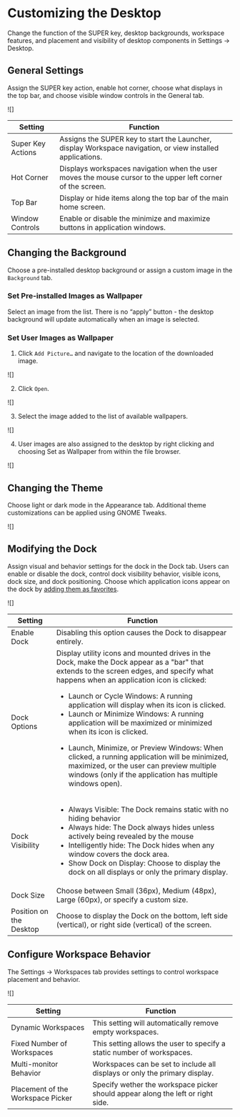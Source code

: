 # Customizing the Desktop

Change the function of the SUPER key, desktop backgrounds, workspace features, and placement and visibility of desktop components in Settings -> Desktop.

## General Settings

Assign the SUPER key action, enable hot corner, choose what displays in the top bar, and choose visible window controls in the General tab.

![]

| Setting | Function |
|----------|----------|
| Super Key Actions | Assigns the SUPER key to start the Launcher, display Workspace navigation, or view installed applications. |
| Hot Corner | Displays workspaces navigation when the user moves the mouse cursor to the upper left corner of the screen. |
| Top Bar | Display or hide items along the top bar of the main home screen. |
| Window Controls | Enable or disable the minimize and maximize buttons in application windows. |

## Changing the Background

Choose a pre-installed desktop background or assign a custom image in the `Background` tab.

### Set Pre-installed Images as Wallpaper

Select an image from the list. There is no “apply” button - the desktop background will update automatically when an image is selected.

### Set User Images as Wallpaper

1. Click `Add Picture…` and navigate to the location of the downloaded image.

![]

2. Click `Open`.

![]

3. Select the image added to the list of available wallpapers. 

![]

4. User images are also assigned to the desktop by right clicking and choosing Set as Wallpaper from within the file browser.

![]

## Changing the Theme

Choose light or dark mode in the Appearance tab. Additional theme customizations can be applied using GNOME Tweaks. <!--(link to section)-->

![]

## Modifying the Dock

Assign visual and behavior settings for the dock in the Dock tab. Users can enable or disable the dock, control dock visibility behavior, visible icons, dock size, and dock positioning. Choose which application icons appear on the dock by [adding them as favorites](/navigate-pop/launching-applications.md#the-dock).

![]

| Setting | Function |
|----------|----------|
| Enable Dock | Disabling this option causes the Dock to disappear entirely. |
| Dock Options | Display utility icons and mounted drives in the Dock, make the Dock appear as a "bar" that extends to the screen edges, and specify what happens when an application icon is clicked: <ul><li>Launch or Cycle Windows: A running application will display when its icon is clicked.</li><li>Launch or Minimize Windows: A running application will be maximized or minimized when its icon is clicked.</li></ul><ul><li>Launch, Minimize, or Preview Windows: When clicked, a running application will be minimized, maximized, or the user can preview multiple windows (only if the application has multiple windows open).</li></ul>   |
| Dock Visibility | <ul><li>Always Visible: The Dock remains static with no hiding behavior</li><li>Always hide: The Dock always hides unless actively being revealed by the mouse</li><li>Intelligently hide: The Dock hides when any window covers the dock area.</li><li>Show Dock on Display: Choose to display the dock on all displays or only the primary display.|
| Dock Size | Choose between Small (36px), Medium (48px), Large (60px), or specify a custom size.|
| Position on the Desktop | Choose to display the Dock on the bottom, left side (vertical), or right side (vertical) of the screen.

## Configure Workspace Behavior

The Settings -> Workspaces tab provides settings to control workspace placement and behavior. 
<!---Link to using workspaces section.--->

![]

| Setting | Function |
|---------|----------|
| Dynamic Workspaces | This setting will automatically remove empty workspaces. |
| Fixed Number of Workspaces | This setting allows the user to specify a static number of workspaces. |
| Multi-monitor Behavior | Workspaces can be set to include all displays or only the primary display. |
| Placement of the Workspace Picker | Specify wether the workspace picker should appear along the left or right side. |